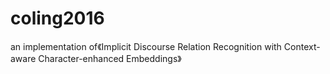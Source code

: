# coling2016
an implementation of《Implicit Discourse Relation Recognition with Context-aware Character-enhanced Embeddings》
